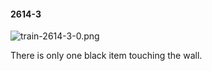 #### 2614-3
![train-2614-3-0.png](https://github.com/lil-lab/nlvr/raw/master/nlvr/train/images/78/train-2614-3-0.png "train-2614-3-0.png")

There is only one black item touching the wall.